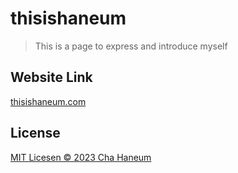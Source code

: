 # thisishaneum
> This is a page to express and introduce myself

## Website Link
[thisishaneum.com](https://thisishaneum.com)

## License
[MIT Licesen &copy; 2023 Cha Haneum](.github/LICENSE)